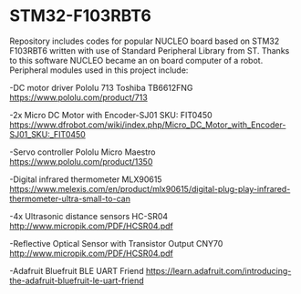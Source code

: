 # STM32-F103RBT6
Repository includes codes for popular NUCLEO board based on STM32 F103RBT6 written with use of Standard Peripheral Library from ST. Thanks to this software NUCLEO became an on board computer of a robot. Peripheral modules used in this project include: 

-DC motor driver Pololu 713 Toshiba TB6612FNG
https://www.pololu.com/product/713

-2x Micro DC Motor with Encoder-SJ01 SKU: FIT0450
https://www.dfrobot.com/wiki/index.php/Micro_DC_Motor_with_Encoder-SJ01_SKU:_FIT0450

-Servo controller Pololu Micro Maestro
https://www.pololu.com/product/1350

-Digital infrared thermometer MLX90615
https://www.melexis.com/en/product/mlx90615/digital-plug-play-infrared-thermometer-ultra-small-to-can

-4x Ultrasonic distance sensors HC-SR04
http://www.micropik.com/PDF/HCSR04.pdf

-Reflective Optical Sensor with Transistor Output CNY70
http://www.micropik.com/PDF/HCSR04.pdf

-Adafruit Bluefruit BLE UART Friend
https://learn.adafruit.com/introducing-the-adafruit-bluefruit-le-uart-friend



